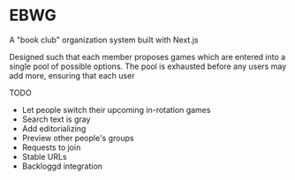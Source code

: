 # EBWG

A "book club" organization system built with Next.js

Designed such that each member proposes games which are entered into a single pool of possible options. The pool is exhausted before any users may add more, ensuring that each user 

TODO

* Let people switch their upcoming in-rotation games
* Search text is gray
* Add editorializing
* Preview other people's groups
* Requests to join
* Stable URLs
* Backloggd integration
